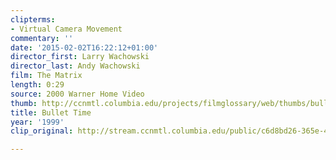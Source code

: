 ```yaml
---
clipterms:
- Virtual Camera Movement
commentary: ''
date: '2015-02-02T16:22:12+01:00'
director_first: Larry Wachowski
director_last: Andy Wachowski
film: The Matrix
length: 0:29
source: 2000 Warner Home Video
thumb: http://ccnmtl.columbia.edu/projects/filmglossary/web/thumbs/bullet_time.jpg
title: Bullet Time
year: '1999'
clip_original: http://stream.ccnmtl.columbia.edu/public/c6d8bd26-365e-4d90-96d2-adddb3470c12_480-026_matrix_FLG_et.mp4

---
```

